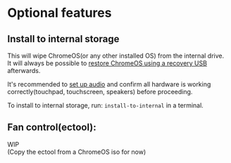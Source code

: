 # Optional features

## Install to internal storage

This will wipe ChromeOS(or any other installed OS) from the internal drive. It will always be possible
to [restore ChromeOS using a recovery USB](https://support.google.com/chromebook/answer/1080595?hl=en) afterwards.

It's recommended to [set up audio](/depthboot-pages/audio) and confirm all hardware is working correctly(touchpad,
touchscreen, speakers) before proceeding.

To install to internal storage, run: ``install-to-internal`` in a terminal.

## Fan control(ectool):

WIP  
(Copy the ectool from a ChromeOS iso for now)


